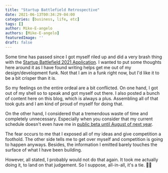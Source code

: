 ```yaml
---
title: "Startup Battlefield Retrospective"
date: 2021-06-13T00:34:29-04:00
categories: [business, life, etc]
tags: []
author: Mike-E-angelo
authors: [Mike-E-angelo]
featuredImage: ''
draft: false
---
```


Some time has passed since I got myself riled up and did a very brash thing with the [Startup Battlefield 2021 Application](/2021/05/startup-battlefield-2021-application/).  I wanted to put some thoughts here around it as I have found writing helps get me out of my design/development funk.  Not that I am in a funk right now, but I'd like it to be a bit crisper than it is.

So my feelings on the entire ordeal are a bit conflicted.  On one hand, I got out of my shell so to speak and got myself out there.  I also posted a bunch of content here on this blog, which is always a plus.  Assembling all of that took guts and I am kind of proud of myself for doing that.

On the other hand, I considered that a tremendous waste of time and completely unnecessary.  Especially when you consider that my current schedule doesn't even have me in [public beta until August of next year](/2021/06/june-2021-status-update/).

The fear occurs to me that I exposed all of my ideas and give competition a foothold.  The other side tells me to get over myself and competition is going to happen anyways.  Besides, the information I emitted barely touches the surface of what I have been building.

However, all stated, I probably would not do that again.  It took me actually doing it, to land on that judgement.  So I suppose, all-in-all, it's a tie. 🤷‍♂️
